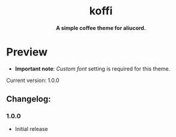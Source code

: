 <h1 align="center">
  koffi
</h1>

<h4 align="center">A simple coffee theme for aliucord.</h4>

# Preview

- **Important note**: *Custom font* setting is required for this theme.

Current version: 1.0.0
## Changelog:
### 1.0.0
- Initial release
